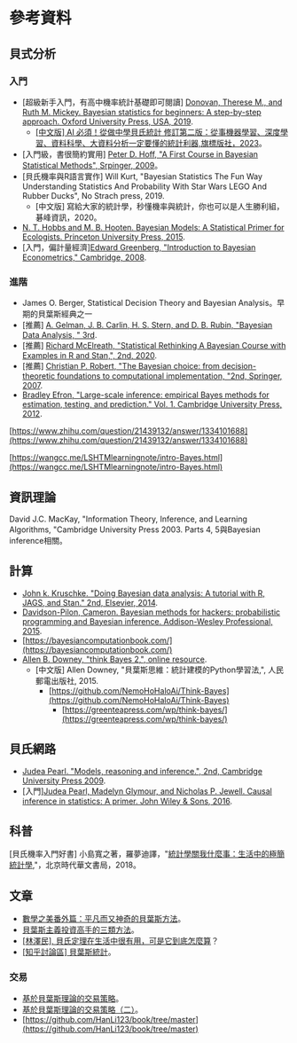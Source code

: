 # 參考資料

## 貝式分析

### 入門

* \[超級新手入門，有高中機率統計基礎即可閱讀] [Donovan, Therese M., and Ruth M. Mickey. Bayesian statistics for beginners: A step-by-step approach. Oxford University Press, USA, 2019](https://www.amazon.com/-/zh\_TW/Therese-M-Donovan/dp/0198841302/ref=sr\_1\_fkmr0\_1?crid=2J25R69XN9YAE\&keywords=Donovan%2C+Therese+M.%2C+and+Ruth+M.+Mickey.+Bayesian+statistics+for+beginners%3A+A+step-by-step+approach.+Oxford+University+Press%2C+USA%2C+2019.\&qid=1668092584\&sprefix=donovan%2C+therese+m.%2C+and+ruth+m.+mickey.+bayesian+statistics+for+beginners+a+step-by-step+approach.+oxford+university+press%2C+usa%2C+2019.%2Caps%2C467\&sr=8-1-fkmr0).
  * [\[中文版\] AI 必須！從做中學貝氏統計 修訂第二版：從事機器學習、深度學習、資料科學、大資料分析一定要懂的統計利器,旗標版社，2023](https://www.books.com.tw/products/0010953797?sloc=main)。
* \[入門級，書很簡約實用] [Peter D. Hoff, "A First Course in Bayesian Statistical Methods", Srpinger, 2009](https://link.springer.com/book/10.1007/978-0-387-92407-6)。
* \[貝氏機率與R語言實作] Will Kurt, "Bayesian Statistics The Fun Way Understanding Statistics And Probability With Star Wars LEGO And Rubber Ducks", No Strach press, 2019.
  * \[中文版] 寫給大家的統計學，秒懂機率與統計，你也可以是人生勝利組，碁峰資訊，2020。
* [N. T. Hobbs and M. B. Hooten. Bayesian Models: A Statistical Primer for Ecologists. Princeton University Press, 2015](https://www.amazon.com/-/zh\_TW/N-Thompson-Hobbs/dp/0691159289/ref=sr\_1\_1?crid=1KZTZYL25A0EM\&keywords=Bayesian+Models%3A+A+Statistical+Primer+for+Ecologists\&qid=1668124470\&sprefix=bayesian+data+analysis%2Caps%2C631\&sr=8-1).
* \[入門，偏計量經濟][Edward Greenberg, "Introduction to Bayesian Econometrics,"  Cambridge, 2008](https://www.cambridge.org/highereducation/books/introduction-to-bayesian-econometrics/234C113757424F92971BCD61822EACEA#overview).

### 進階

* James O. Berger, Statistical Decision Theory and Bayesian Analysis。早期的貝葉斯經典之一
* \[推薦] [A. Gelman, J. B. Carlin, H. S. Stern, and D. B. Rubin, "Bayesian Data Analysis, " 3rd](http://www.stat.columbia.edu/\~gelman/book/). &#x20;
* \[推薦]  [Richard McElreath, "Statistical Rethinking A Bayesian Course with Examples in R and Stan,", 2nd, 2020](https://xcelab.net/rm/statistical-rethinking/).
* \[推薦] [Christian P. Robert, "The Bayesian choice: from decision-theoretic foundations to computational implementation, "2nd, Springer, 2007](https://link.springer.com/book/10.1007/0-387-71599-1).
* [Bradley Efron,  "Large-scale inference: empirical Bayes methods for estimation, testing, and prediction." Vol. 1. Cambridge University Press, 2012](https://www.cambridge.org/core/books/largescale-inference/A0B183B0080A92966497F12CE5D12589).

[https://www.zhihu.com/question/21439132/answer/1334101688](https://www.zhihu.com/question/21439132/answer/1334101688)

[https://wangcc.me/LSHTMlearningnote/intro-Bayes.html](https://wangcc.me/LSHTMlearningnote/intro-Bayes.html)

## 資訊理論

David J.C. MacKay, "Information Theory, Inference, and Learning Algorithms, "Cambridge University Press 2003. Parts 4, 5與Bayesian inference相關。

## 計算

* [John k. Kruschke. "Doing Bayesian data analysis: A tutorial with R, JAGS, and Stan." 2nd, Elsevier, 2014](https://www.amazon.com/-/zh\_TW/John-Kruschke/dp/0124058884/ref=sr\_1\_1?crid=Z9MR9VZXEC25\&keywords=Doing+Bayesian+Data+Analysis\&qid=1668123900\&sprefix=doing+bayesian+data+analysis%2Caps%2C584\&sr=8-1).
* [Davidson-Pilon, Cameron. Bayesian methods for hackers: probabilistic programming and Bayesian inference. Addison-Wesley Professional, 2015](https://www.amazon.com/-/zh\_TW/Cameron-Davidson-Pilon/dp/0133902838/ref=sr\_1\_1?keywords=Bayesian+Methods+for+Hackers\&qid=1668092904\&sr=8-1).
* [https://bayesiancomputationbook.com/](https://bayesiancomputationbook.com/)
* [Allen B. Downey, "think Bayes 2,", online resource](https://allendowney.github.io/ThinkBayes2/).
  * \[中文版] Allen Downey, "貝葉斯思維：統計建模的Python學習法,", 人民郵電出版社, 2015.
    * [https://github.com/NemoHoHaloAi/Think-Bayes](https://github.com/NemoHoHaloAi/Think-Bayes)
      * [https://greenteapress.com/wp/think-bayes/](https://greenteapress.com/wp/think-bayes/)

## 貝氏網路

* [Judea Pearl. "Models, reasoning and inference.", 2nd, Cambridge University Press 2009](https://www.amazon.com/-/zh\_TW/Causality-Reasoning-Inference%EF%BC%88%E8%8B%B1%E6%96%87%E7%89%88%EF%BC%89-Judea-Pearl/dp/052189560X/ref=sr\_1\_1?keywords=Causality%3A+Models%2C+Reasoning+and+Inference\&qid=1668730260\&sr=8-1).
* \[入門][Judea Pearl,  Madelyn Glymour, and Nicholas P. Jewell. Causal inference in statistics: A primer. John Wiley & Sons, 2016](https://www.amazon.com/-/zh\_TW/Causal-Inference-Statistics%EF%BC%9A-Primer%EF%BC%88%E8%8B%B1%E6%96%87%E7%89%88%EF%BC%89-Judea/dp/1119186846/ref=d\_pd\_sbs\_sccl\_3\_2/138-6746780-0252637?pd\_rd\_w=L7T35\&content-id=amzn1.sym.3676f086-9496-4fd7-8490-77cf7f43f846\&pf\_rd\_p=3676f086-9496-4fd7-8490-77cf7f43f846\&pf\_rd\_r=90SZZN8RMRW51JP4YSJ7\&pd\_rd\_wg=V1QHg\&pd\_rd\_r=bf4cb296-86e8-453a-8d39-6155c7bea1b0\&pd\_rd\_i=1119186846\&psc=1).

## 科普

\[貝氏機率入門好書] 小島寬之著，羅夢迪譯，"[統計學關我什麼事：生活中的極簡統計學](https://zhuanlan.zhihu.com/p/581431373),"，北京時代華文書局，2018。



## 文章

* [數學之美番外篇：平凡而又神奇的貝葉斯方法](https://mindhacks.cn/2008/09/21/the-magical-bayesian-method/)。
* [貝葉斯主義投資高手的三類方法](https://finance.sina.cn/fund/sm/2023-07-14/detail-imzarutt5100091.d.html?vt=4\&cid=90642\&node\_id=90642)。
* [\[林澤民\], 貝氏定理在生活中很有用，可是它到底怎麼算](https://blog.udn.com/mobile/nilnimest/124668370)？
* [\[知乎討論區\] 貝葉斯統計](https://www.zhihu.com/topic/19632220/hot)。&#x20;

### 交易

* [基於貝葉斯理論的交易策略](https://zhuanlan.zhihu.com/p/672295574)。
* [基於貝葉斯理論的交易策略（二）](https://zhuanlan.zhihu.com/p/672525412)。
* [https://github.com/HanLi123/book/tree/master](https://github.com/HanLi123/book/tree/master)
